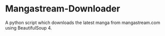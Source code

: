 Mangastream-Downloader
======================

A python script which downloads the latest manga from mangastream.com using BeautifulSoup 4.
